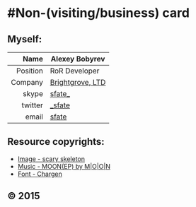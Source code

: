 #Non-(visiting/business) card
================================

## Myself:

|     Name | Alexey Bobyrev      |
|---------:|---------------------|
| Position | RoR Developer   |
|  Company | [Brightgrove, LTD](http://www.brightgrove.com/) |
|    skype | [sfate_](skype:sfate_?chat)              |
|  twitter | [_sfate](http://twitter.com/_sfate)              |
|    email | [sfate](mailto:alexey.bobyrev@gmail.com)               |


## Resource copyrights:

* [Image - scary skeleton](http://dataerase.tumblr.com/post/84866886989/sorry-i-got-bored-of-anime-girls-dataerase-will)
* [Music - MOON(EP) by M|O|O|N](http://music.musicofthemoon.com/album/moon-ep)
* [Font - Chargen](http://www.dafont.com/6809-chargen.font)

## :copyright: 2015
